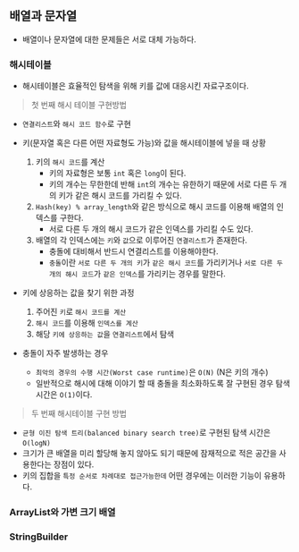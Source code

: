 ## 배열과 문자열
- 배열이나 문자열에 대한 문제들은 서로 대체 가능하다.

### 해시테이블
- 해시테이블은 효율적인 탐색을 위해 키를 값에 대응시킨 자료구조이다.

> 첫 번째 해시 테이블 구현방법
- `연결리스트`와 `해시 코드 함수`로 구현

- 키(문자열 혹은 다른 어떤 자료형도 가능)와 값을 해시테이블에 넣을 때 상황
    1. 키의 `해시 코드`를 계산
        - 키의 자료형은 보통 `int` 혹은 `long`이 된다.
        - 키의 개수는 무한한데 반해 `int`의 개수는 유한하기 때문에 
          서로 다른 두 개의 키가 같은 해시 코드를 가리킬 수 있다.
    2. `Hash(key) % array_length`와 같은 방식으로 해시 코드를 이용해 배열의 인덱스를 구한다.
        - 서로 다른 두 개의 해시 코드가 같은 인덱스를 가리킬 수도 있다.
    3. 배열의 각 인덱스에는 `키`와 `값`으로 이루어진 `연결리스트`가 존재한다.
        - 충돌에 대비해서 반드시 연결리스트를 이용해야한다.
        - `충돌`이란 `서로 다른 두 개의 키`가 `같은 해시 코드`를 가리키거나 
          `서로 다른 두 개의 해시 코드`가 `같은 인덱스`를 가리키는 경우를 말한다.

- 키에 상응하는 값을 찾기 위한 과정
    1. 주어진 `키`로 `해시 코드를 계산`
    2. `해시 코드`를 이용해 `인덱스를 계산`
    3. 해당 `키에 상응하는 값`을 `연결리스트`에서 탐색

- 충돌이 자주 발생하는 경우
    - `최악의 경우의 수행 시간(Worst case runtime)`은 `O(N)` (N은 키의 개수)
    - 일반적으로 해시에 대해 이야기 할 때 충돌을 최소화하도록 잘 구현된 경우 탐색 시간은 `O(1)`이다.

> 두 번째 해시테이블 구현 방법
- `균형 이진 탐색 트리(balanced binary search tree)`로 구현된 탐색 시간은 `O(logN)`
- 크기가 큰 배열을 미리 할당해 놓지 않아도 되기 때문에 잠재적으로 적은 공간을 사용한다는 장점이 있다.
- 키의 집합을 `특정 순서로 차례대로 접근가능한데` 어떤 경우에는 이러한 기능이 유용하다.

### ArrayList와 가변 크기 배열

### StringBuilder

